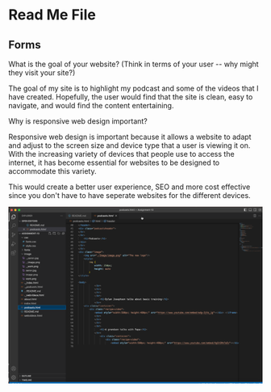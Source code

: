 # Read Me File

## Forms
What is the goal of your website? (Think in terms of your user -- why might they visit your site?)

The goal of my site is to highlight my podcast and some of the videos that I have created. Hopefully, the user would find that the site is clean, easy to navigate, and would find the content entertaining. 

Why is responsive web design important?

Responsive web design is important because it allows a website to adapt and adjust to the screen size and device type that a user is viewing it on. With the increasing variety of devices that people use to access the internet, it has become essential for websites to be designed to accommodate this variety.

This would create a better user experience, SEO and more cost effective since you don't have to have seperate websites for the different devices. 

![Screenshot](./Image/work.png)